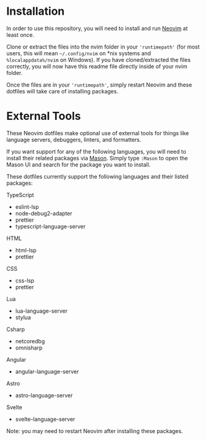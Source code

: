 # Installation
In order to use this repository, you will need to install and run [Neovim](https://neovim.io/) at least once.

Clone or extract the files into the nvim folder in your `'runtimepath'` (for most users, this will mean `~/.config/nvim` on *nix systems and `%localappdata%/nvim` on Windows).
If you have cloned/extracted the files correctly, you will now have this readme file directly inside of your nvim folder.

Once the files are in your `'runtimepath'`, simply restart Neovim and these dotfiles will take care of installing packages.

# External Tools
These Neovim dotfiles make optional use of external tools for things like language servers, debuggers, linters, and formatters.

If you want support for any of the following languages, you will need to install their related packages via [Mason](https://github.com/williamboman/mason.nvim).
Simply type `:Mason` to open the Mason UI and search for the package you want to install.

These dotfiles currently support the following languages and their listed packages:

TypeScript
- eslint-lsp
- node-debug2-adapter
- prettier
- typescript-language-server

HTML
- html-lsp
- prettier

CSS
- css-lsp
- prettier

Lua
- lua-language-server
- stylua

Csharp
- netcoredbg
- omnisharp

Angular
- angular-language-server

Astro
- astro-language-server

Svelte
- svelte-language-server

Note: you may need to restart Neovim after installing these packages.
